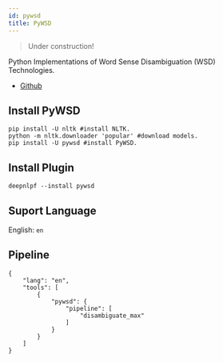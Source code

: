 ```yaml
---
id: pywsd
title: PyWSD
---
```


> Under construction!

Python Implementations of Word Sense Disambiguation (WSD) Technologies.

- [Github](https://github.com/alvations/pywsd)

## Install PyWSD
<!--DOCUSAURUS_CODE_TABS-->

<!--Shell-->
    pip install -U nltk #install NLTK.
    python -m nltk.downloader 'popular' #download models.
    pip install -U pywsd #install PyWSD.

<!--END_DOCUSAURUS_CODE_TABS-->

## Install Plugin
<!--DOCUSAURUS_CODE_TABS-->

<!--Shell-->
    deepnlpf --install pywsd

<!--END_DOCUSAURUS_CODE_TABS-->

## Suport Language

English: ```en``` <br/>

## Pipeline
<!--DOCUSAURUS_CODE_TABS-->

<!--Json--> 
```
{
    "lang": "en",
    "tools": [
        {
            "pywsd": {
                "pipeline": [
                    "disambiguate_max"
                ]
            }
        }
    ]
}
```
<!--END_DOCUSAURUS_CODE_TABS-->